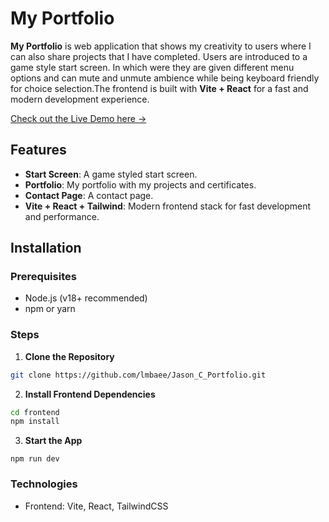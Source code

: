 # My Portfolio

**My Portfolio** is web application that shows my creativity to users where I can also share projects that I have completed. Users are introduced to a game style start screen. In which were they are given different menu options and can mute and unmute ambience while being keyboard friendly for choice selection.The frontend is built with **Vite + React** for a fast and modern development experience.


 [Check out the Live Demo here →](https://www.jasoncardenas.net)

## Features

- **Start Screen**: A game styled start screen.  
- **Portfolio**: My portfolio with my projects and certificates.  
- **Contact Page**: A contact page.  
- **Vite + React + Tailwind**: Modern frontend stack for fast development and performance.

## Installation

### Prerequisites

- Node.js (v18+ recommended)  
- npm or yarn  

### Steps

1. **Clone the Repository**

```bash
git clone https://github.com/lmbaee/Jason_C_Portfolio.git
```

2. **Install Frontend Dependencies**
```bash
cd frontend
npm install
```

3. **Start the App**
```
npm run dev
```
### Technologies
- Frontend: Vite, React, TailwindCSS
